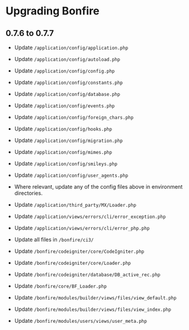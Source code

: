 # Upgrading Bonfire

## 0.7.6 to 0.7.7

* Update `/application/config/application.php`
* Update `/application/config/autoload.php`
* Update `/application/config/config.php`
* Update `/application/config/constants.php`
* Update `/application/config/database.php`
* Update `/application/config/events.php`
* Update `/application/config/foreign_chars.php`
* Update `/application/config/hooks.php`
* Update `/application/config/migration.php`
* Update `/application/config/mimes.php`
* Update `/application/config/smileys.php`
* Update `/application/config/user_agents.php`
* Where relevant, update any of the config files above in environment directories.

* Update `/application/third_party/MX/Loader.php`

* Update `/application/views/errors/cli/error_exception.php`
* Update `/application/views/errors/cli/error_php.php`

* Update all files in `/bonfire/ci3/`

* Update `/bonfire/codeigniter/core/CodeIgniter.php`
* Update `/bonfire/codeigniter/core/Loader.php`
* Update `/bonfire/codeigniter/database/DB_active_rec.php`

* Update `/bonfire/core/BF_Loader.php`
* Update `/bonfire/modules/builder/views/files/view_default.php`
* Update `/bonfire/modules/builder/views/files/view_index.php`
* Update `/bonfire/modules/users/views/user_meta.php`
